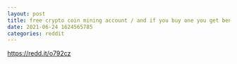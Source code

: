 ```yaml
--- 
layout: post 
title: free crypto coin mining account / and if you buy one you get benefits 
date: 2021-06-24 1624565785 
categories: reddit 
--- 
```

https://redd.it/o792cz
